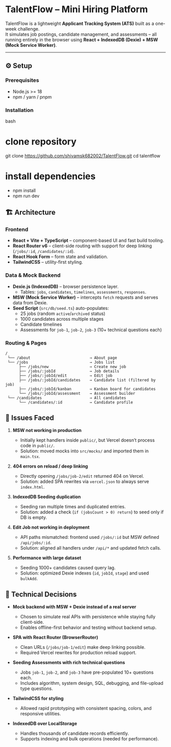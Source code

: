 # TalentFlow – Mini Hiring Platform

TalentFlow is a lightweight **Applicant Tracking System (ATS)** built as a one-week challenge.  
It simulates job postings, candidate management, and assessments – all running entirely in the browser using **React + IndexedDB (Dexie) + MSW (Mock Service Worker)**.

---

## ⚙️ Setup

### Prerequisites
- Node.js >= 18
- npm / yarn / pnpm

### Installation
bash
# clone repository
git clone https://github.com/shivamsk682002/TalentFlow.git
cd talentflow

# install dependencies
- npm install
- npm run dev
## 🏗️ Architecture

### Frontend
- **React + Vite + TypeScript** – component-based UI and fast build tooling.  
- **React Router v6** – client-side routing with support for deep linking (`/jobs/:id`, `/candidates/:id`).    
- **React Hook Form** – form state and validation.  
- **TailwindCSS** – utility-first styling.

### Data & Mock Backend
- **Dexie.js (IndexedDB)** – browser persistence layer.  
  - Tables: `jobs`, `candidates`, `timelines`, `assessments`, `responses`.  
- **MSW (Mock Service Worker)** – intercepts `fetch` requests and serves data from Dexie.  
- **Seed Script** (`src/db/seed.ts`) auto-populates:  
  - 25 jobs (random `active`/`archived` status)  
  - 1000 candidates across multiple stages  
  - Candidate timelines  
  - Assessments for `job-1`, `job-2`, `job-3` (10+ technical questions each)

### Routing & Pages
```text
/
 └── /about                          → About page
 └── /jobs                           → Jobs list
      ├── /jobs/new                  → Create new job
      ├── /jobs/:jobId               → Job details
      ├── /jobs/:jobId/edit          → Edit job
      ├── /jobs/:jobId/candidates    → Candidate list (filtered by job)
      ├── /jobs/:jobId/kanban        → Kanban board for candidates
      └── /jobs/:jobId/assessment    → Assessment builder
 └── /candidates                     → All candidates
      └── /candidates/:id            → Candidate profile
```
## 🐞 Issues Faced

1. **MSW not working in production**  
   - Initially kept handlers inside `public/`, but Vercel doesn’t process code in `public/`.  
   - Solution: moved mocks into `src/mocks/` and imported them in `main.tsx`.

2. **404 errors on reload / deep linking**  
   - Directly opening `/jobs/job-2/edit` returned 404 on Vercel.  
   - Solution: added SPA rewrites via `vercel.json` to always serve `index.html`.

3. **IndexedDB Seeding duplication**  
   - Seeding ran multiple times and duplicated entries.  
   - Solution: added a check (`if (jobsCount > 0) return`) to seed only if DB is empty.

4. **Edit Job not working in deployment**  
   - API paths mismatched: frontend used `/jobs/:id` but MSW defined `/api/jobs/:id`.  
   - Solution: aligned all handlers under `/api/*` and updated fetch calls.

5. **Performance with large dataset**  
   - Seeding 1000+ candidates caused query lag.  
   - Solution: optimized Dexie indexes (`id`, `jobId`, `stage`) and used `bulkAdd`.
## 🤔 Technical Decisions

- **Mock backend with MSW + Dexie instead of a real server**  
  - Chosen to simulate real APIs with persistence while staying fully client-side.  
  - Enables offline-first behavior and testing without backend setup.  

- **SPA with React Router (BrowserRouter)**  
  - Clean URLs (`/jobs/job-1/edit`) make deep linking possible.  
  - Required Vercel rewrites for production reload support.  

- **Seeding Assessments with rich technical questions**  
  - Jobs `job-1`, `job-2`, and `job-3` have pre-populated 10+ questions each.  
  - Includes algorithm, system design, SQL, debugging, and file-upload type questions.  

- **TailwindCSS for styling**  
  - Allowed rapid prototyping with consistent spacing, colors, and responsive utilities.  

- **IndexedDB over LocalStorage**  
  - Handles thousands of candidate records efficiently.  
  - Supports indexing and bulk operations (needed for performance).  
